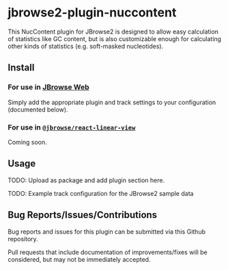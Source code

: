 # jbrowse2-plugin-nuccontent

This NucContent plugin for JBrowse2 is designed to allow easy calculation of statistics like GC content, but is also customizable enough for calculating other kinds of statistics (e.g. soft-masked nucleotides).

## Install

### For use in [JBrowse Web](https://jbrowse.org/jb2/docs/quickstart_web)

Simply add the appropriate plugin and track settings to your configuration (documented below).

### For use in [`@jbrowse/react-linear-view`](https://www.npmjs.com/package/@jbrowse/react-linear-genome-view)

Coming soon.

## Usage

TODO: Upload as package and add plugin section here.

TODO: Example track configuration for the JBrowse2 sample data

## Bug Reports/Issues/Contributions

Bug reports and issues for this plugin can be submitted via this Github repository.

Pull requests that include documentation of improvements/fixes will be considered, but may not be immediately accepted.

